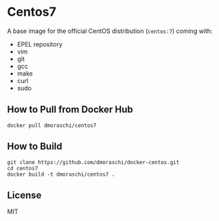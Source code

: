 # Centos7

A base image for the official CentOS distribution (`centos:7`) coming with:

- EPEL repository
- vim
- git
- gcc
- make
- curl
- sudo

## How to Pull from Docker Hub

    docker pull dmoraschi/centos7

## How to Build

    git clone https://github.com/dmoraschi/docker-centos.git
    cd centos7
    docker build -t dmoraschi/centos7 .

## License

MIT
